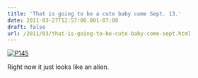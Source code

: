 ```yaml
---
title: 'That is going to be a cute baby come Sept. 13.'
date: 2011-03-27T12:57:00.001-07:00
draft: false
url: /2011/03/that-is-going-to-be-cute-baby-come-sept.html
---
```


[![P145](http://posterous.com/getfile/files.posterous.com/jethrojones/HnuHofqEABBsJyBolsfcJmiyAEhbueJhpyqfbmfebCzJDeafoEqzDwFahvpw/p145.jpg)](http://posterous.com/getfile/files.posterous.com/jethrojones/HnuHofqEABBsJyBolsfcJmiyAEhbueJhpyqfbmfebCzJDeafoEqzDwFahvpw/p145.jpg)

Right now it just looks like an alien.